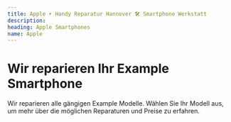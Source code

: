```yaml
---
title: Apple ‣ Handy Reparatur Hannover 🛠️ Smartphone Werkstatt
description: 
heading: Apple Smartphones
name: Apple
---
```


# Wir reparieren Ihr Example Smartphone
Wir reparieren alle gängigen Example Modelle. Wählen Sie Ihr Modell aus, um mehr über die möglichen Reparaturen und Preise zu erfahren.